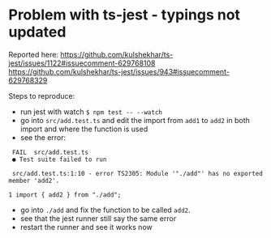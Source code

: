 # Problem with ts-jest - typings not updated

Reported here:
https://github.com/kulshekhar/ts-jest/issues/1122#issuecomment-629768108
https://github.com/kulshekhar/ts-jest/issues/943#issuecomment-629768329

Steps to reproduce:
 - run jest with watch `$ npm test -- --watch`
 - go into `src/add.test.ts` and edit the import from `add1` to `add2` in both import and where the function is used
 - see the error:
 
```
 FAIL  src/add.test.ts
 ● Test suite failed to run

 src/add.test.ts:1:10 - error TS2305: Module '"./add"' has no exported member 'add2'.

1 import { add2 } from "./add";
```

 - go into `./add` and fix the function to be called `add2`.
 - see that the jest runner still say the same error
 - restart the runner and see it works now
